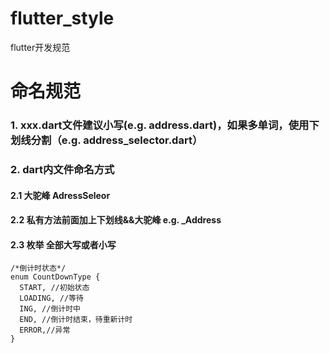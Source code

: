 # flutter_style
flutter开发规范
# 命名规范
### 1.  xxx.dart文件建议小写(e.g. address.dart)，如果多单词，使用下划线分割（e.g. address_selector.dart）
### 2.  dart内文件命名方式 
#### 2.1 大驼峰  AdressSeleor
#### 2.2 私有方法前面加上下划线&&大驼峰 e.g. _Address 
#### 2.3 枚举 全部大写或者小写 
~~~ Flutter
/*倒计时状态*/
enum CountDownType {
  START, //初始状态
  LOADING, //等待
  ING, //倒计时中
  END, //倒计时结束，待重新计时
  ERROR,//异常
}
~~~
